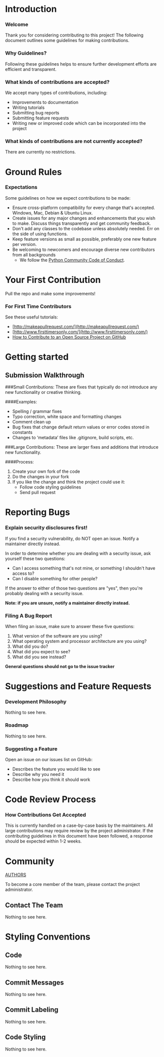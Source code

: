 # Introduction

### Welcome

Thank you for considering contributing to this project! The following document outlines some guidelines for making contributions.

### Why Guidelines?

Following these guidelines helps to ensure further development efforts are efficient and transparent.

### What kinds of contributions are accepted?

We accept many types of contributions, including:
 - Improvements to documentation
 - Writing tutorials
 - Submitting bug reports
 - Submitting feature requests
 - Writing new or improved code which can be incorporated into the project
 
### What kinds of contributions are not currently accepted?

There are currently no restrictions.

# Ground Rules
### Expectations
Some guidelines on how we expect contributions to be made:
* Ensure cross-platform compatibility for every change that's accepted. Windows, Mac, Debian & Ubuntu Linux.
* Create issues for any major changes and enhancements that you wish to make. Discuss things transparently and get community feedback.
* Don't add any classes to the codebase unless absolutely needed. Err on the side of using functions.
* Keep feature versions as small as possible, preferably one new feature per version.
* Be welcoming to newcomers and encourage diverse new contributors from all backgrounds
  * We follow the [Python Community Code of Conduct](https://www.python.org/psf/codeofconduct/).

# Your First Contribution
Pull the repo and make some improvements!

### For First Time Contributors
See these useful tutorials:
- [http://makeapullrequest.com/](http://makeapullrequest.com/)
- [http://www.firsttimersonly.com/](http://www.firsttimersonly.com/)
- [How to Contribute to an Open Source Project on GitHub](https://app.egghead.io/playlists/how-to-contribute-to-an-open-source-project-on-github)

# Getting started
## Submission Walkthrough

###Small Contributions:
These are fixes that typically do not introduce any new functionality or creative thinking.

####Examples:
* Spelling / grammar fixes
* Typo correction, white space and formatting changes
* Comment clean up
* Bug fixes that change default return values or error codes stored in constants
* Changes to ‘metadata’ files like .gitignore, build scripts, etc.

###Large Contributions:
These are larger fixes and additions that introduce new functionality.

####Process:
1. Create your own fork of the code
2. Do the changes in your fork
3. If you like the change and think the project could use it:
    * Follow code styling guidelines
    * Send pull request


# Reporting Bugs
### Explain security disclosures first!

If you find a security vulnerability, do NOT open an issue. Notify a maintainer directly instead.


In order to determine whether you are dealing with a security issue, ask yourself these two questions:
* Can I access something that's not mine, or something I shouldn't have access to?
* Can I disable something for other people?

If the answer to either of those two questions are "yes", then you're probably dealing with a security issue. 

**Note: if you are unsure, notify a maintainer directly instead.**


### Filing A Bug Report

When filing an issue, make sure to answer these five questions:

1. What version of the software are you using?
2. What operating system and processor architecture are you using?
3. What did you do?
4. What did you expect to see?
5. What did you see instead?

**General questions should not go to the issue tracker**

# Suggestions and Feature Requests

### Development Philosophy
Nothing to see here.

### Roadmap
Nothing to see here.

### Suggesting a Feature

Open an issue on our issues list on GitHub:
 - Describes the feature you would like to see
 - Describe why you need it
 - Describe how you think it should work
 
# Code Review Process
### How Contributions Get Accepted
This is currently handled on a case-by-case basis by the maintainers.
All large contributions may require review by the project administrator.
If the contributing guidelines in this document have been followed, a response should be expected within 1-2 weeks.

# Community

[AUTHORS](https://github.com/njdowdy/manuscript-template/blob/master/AUTHORS.md)

To become a core member of the team, please contact the project administrator. 

## Contact The Team
Nothing to see here.

# Styling Conventions
## Code
Nothing to see here.
## Commit Messages
Nothing to see here.
## Commit Labeling
Nothing to see here.
## Code Styling
Nothing to see here.
